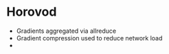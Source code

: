 # Horovod

* Gradients aggregated via allreduce
* Gradient compression used to reduce network load
* 